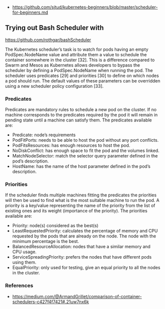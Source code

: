 
- https://github.com/sjtud/kubernetes-beginners/blob/master/scheduler-for-beginners.md

## Trying out Bash Scheduler with
https://github.com/rothgar/bashScheduler

The Kubernetes scheduler’s task is to watch for pods having an empty PodSpec.NodeName value and attribute them a value to schedule the container somewhere in the cluster [32]. This is a difference compared to Swarm and Mesos as Kubernetes allows developers to bypass the scheduler by defining a PodSpec.NodeName when running the pod. The scheduler uses predicates [29] and priorities [30] to define on which nodes a pod should run. The default values of these parameters can be overridden using a new scheduler policy configuration [33].

### Predicates
Predicates are mandatory rules to schedule a new pod on the cluster. If no machine corresponds to the predicates required by the pod it will remain in pending state until a machine can satisfy them. The predicates available are:

- Predicate: node’s requirements
- PodFitPorts: needs to be able to host the pod without any port conflicts.
- PodFitsResources: has enough resources to host the pod.
- NoDiskConflict: has enough space to fit the pod and the volumes linked.
- MatchNodeSelector: match the selector query parameter defined in the pod’s description.
- HostName: has the name of the host parameter defined in the pod’s description.

### Priorities
If the scheduler finds multiple machines fitting the predicates the priorities will then be used to find what is the most suitable machine to run the pod. A priority is a key/value representing the name of the priority from the list of existing ones and its weight (importance of the priority). The priorities available are:

- Priority: node(s) considered as the best(s)
- LeastRequestedPriority: calculates the percentage of memory and CPU requested by the pods that are already on the node. The node with the minimum percentage is the best.
- BalancedResourceAllocation: nodes that have a similar memory and CPU usage.
- ServiceSpreadingPriority: prefers the nodes that have different pods using them.
- EqualPriority: only used for testing, give an equal priority to all the nodes in the cluster.


### References
- https://medium.com/@ArmandGrillet/comparison-of-container-schedulers-c427f4f7421#.21uw7nx6k

